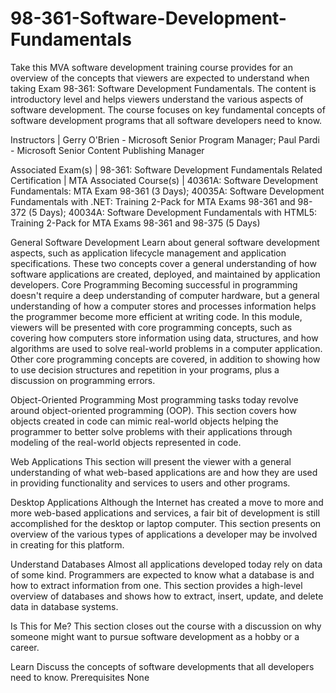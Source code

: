 # 98-361-Software-Development-Fundamentals

Take this MVA software development training course provides for an overview of the concepts that viewers are expected to understand when taking Exam 98-361: Software Development Fundamentals. The content is introductory level and helps viewers understand the various aspects of software development. The course focuses on key fundamental concepts of software development programs that all software developers need to know.

Instructors | Gerry O'Brien - Microsoft Senior Program Manager; Paul Pardi - Microsoft Senior Content Publishing Manager

Associated Exam(s) | 98-361: Software Development Fundamentals
Related Certification | MTA
Associated Course(s) | 40361A: Software Development Fundamentals: MTA Exam 98-361 (3 Days); 40035A: Software Development Fundamentals with .NET: Training 2-Pack for MTA Exams 98-361 and 98-372 (5 Days); 40034A: Software Development Fundamentals with HTML5: Training 2-Pack for MTA Exams 98-361 and 98-375 (5 Days)

General Software Development
Learn about general software development aspects, such as application lifecycle management and application specifications. These two concepts cover a general understanding of how software applications are created, deployed, and maintained by application developers.
Core Programming
Becoming successful in programming doesn't require a deep understanding of computer hardware, but a general understanding of how a computer stores and processes information helps the programmer become more efficient at writing code. In this module, viewers will be presented with core programming concepts, such as covering how computers store information using data, structures, and how algorithms are used to solve real-world problems in a computer application. Other core programming concepts are covered, in addition to showing how to use decision structures and repetition in your programs, plus a discussion on programming errors.

Object-Oriented Programming
Most programming tasks today revolve around object-oriented programming (OOP). This section covers how objects created in code can mimic real-world objects helping the programmer to better solve problems with their applications through modeling of the real-world objects represented in code.

Web Applications
This section will present the viewer with a general understanding of what web-based applications are and how they are used in providing functionality and services to users and other programs.

Desktop Applications
Although the Internet has created a move to more and more web-based applications and services, a fair bit of development is still accomplished for the desktop or laptop computer. This section presents on overview of the various types of applications a developer may be involved in creating for this platform.

Understand Databases
Almost all applications developed today rely on data of some kind. Programmers are expected to know what a database is and how to extract information from one. This section provides a high-level overview of databases and shows how to extract, insert, update, and delete data in database systems.

Is This for Me?
This section closes out the course with a discussion on why someone might want to pursue software development as a hobby or a career.

Learn
Discuss the concepts of software developments that all developers need to know.
Prerequisites
None
